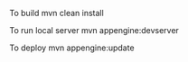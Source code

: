 To build
mvn clean install

To run local server
mvn appengine:devserver

To deploy
mvn appengine:update
